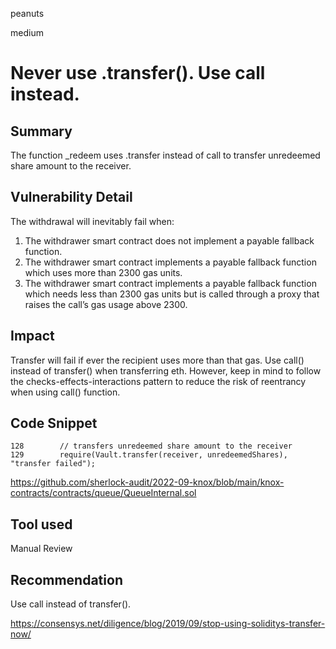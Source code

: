 peanuts

medium

# Never use .transfer(). Use call instead.

## Summary

The function _redeem uses .transfer instead of call to transfer unredeemed share amount to the receiver. 

## Vulnerability Detail

The withdrawal will inevitably fail when: 

1. The withdrawer smart contract does not implement a payable fallback function.
2. The withdrawer smart contract implements a payable fallback function which uses more than 2300 gas units. 
3. The withdrawer smart contract implements a payable fallback function which needs less than 2300 gas units but is called through a proxy that raises the call’s gas usage above 2300.

## Impact

Transfer will fail if ever the recipient uses more than that gas. Use call() instead of transfer() when transferring eth. However, keep in mind to follow the checks-effects-interactions pattern to reduce the risk of reentrancy when using call() function.

## Code Snippet

```
128        // transfers unredeemed share amount to the receiver
129        require(Vault.transfer(receiver, unredeemedShares), "transfer failed");
```

https://github.com/sherlock-audit/2022-09-knox/blob/main/knox-contracts/contracts/queue/QueueInternal.sol

## Tool used

Manual Review

## Recommendation

Use call instead of transfer(). 

https://consensys.net/diligence/blog/2019/09/stop-using-soliditys-transfer-now/